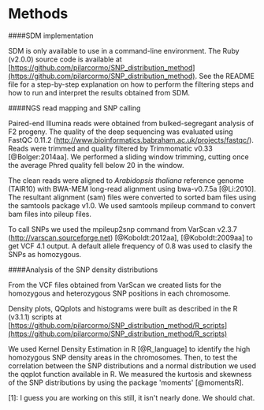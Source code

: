 Methods
===

####SDM implementation

SDM is only available to use in a command-line environment. The Ruby (v2.0.0) source code is available at [https://github.com/pilarcormo/SNP_distribution_method](https://github.com/pilarcormo/SNP_distribution_method). See the README file for a step-by-step explanation on how to perform the filtering steps and how to run and interpret the results obtained from SDM. 

####NGS read mapping and SNP calling

Paired-end Illumina reads were obtained from bulked-segregant analysis of F2 progeny. The quality of the deep sequencing was evaluated using FastQC 0.11.2 (http://www.bioinformatics.babraham.ac.uk/projects/fastqc/). Reads were trimmed and quality filtered by Trimmomatic v0.33 [@Bolger:2014aa]. We performed a sliding window trimming, cutting once the average Phred quality fell below 20 in the window.

The clean reads were aligned to *Arabidopsis thaliana* reference genome (TAIR10) with BWA-MEM long-read alignment using bwa-v0.7.5a [@Li:2010]. The resultant alignment (sam) files were converted to sorted bam files using the samtools package v1.0. We used samtools mpileup command to convert bam files into pileup files.

  To call SNPs we used the mpileup2snp command from VarScan v2.3.7 (http://varscan.sourceforge.net) [@Koboldt:2012aa], [@Koboldt:2009aa] to get VCF 4.1 output. A default allele frequency of 0.8 was used to clasify the SNPs as homozygous. 

####Analysis of the SNP density distributions

From the VCF files obtained from VarScan we created lists for the homozygous and heterozygous SNP positions in each chromosome.

Density plots, QQplots and histograms were built as described in the R (v3.1.1) scripts at [https://github.com/pilarcormo/SNP_distribution_method/R_scripts](https://github.com/pilarcormo/SNP_distribution_method/R_scripts)

We used Kernel Density Estimation in R [@R_language] to identify the high homozygous SNP density areas in the chromosomes. Then, to test the correlation between the SNP distributions and a normal distribution we used the qqplot function available in R. We measured the kurtosis and skewness of the SNP distributions by using the package 'moments' [@momentsR].

[1]: I guess you are working on this still, it isn't nearly done. We should chat. 
 